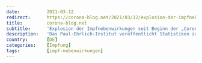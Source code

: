```yaml
---
date:          2021-03-12
redirect:      https://corona-blog.net/2021/03/12/explosion-der-impfnebenwirkungen-seit-beginn-der-coronavirus-schutzimpfungen-im-vergleich-der-letzten-20-jahre/
title:         corona-blog.net
subtitle:      'Explosion der Impfnebenwirkungen seit Beginn der „Coronavirus Schutzimpfungen“ im Vergleich der letzten 21 Jahre'
description:   'Das Paul-Ehrlich-Institut veröffentlicht Statistiken zu den Impfnebenwirkungen aller in Deutschland verabreichten Impfungen der letzten 21 Jahre.'
country:       [DE]
categories:    [Impfung]
tags:          [impf-nebenwirkungen]
---
```

